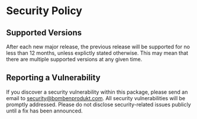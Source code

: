 # Security Policy

## Supported Versions

After each new major release, the previous release will be supported for no less than 12 months, unless explictly stated otherwise. This may mean that there are multiple supported versions at any given time.

## Reporting a Vulnerability

If you discover a security vulnerability within this package, please send an email to [security@bombenprodukt.com](mailto:security@bombenprodukt.com). All security vulnerabilities will be promptly addressed. Please do not disclose security-related issues publicly until a fix has been announced.
